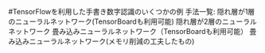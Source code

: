 #TensorFlowを利用した手書き数字認識のいくつかの例
手法一覧:
隠れ層が1層のニューラルネットワーク(TensorBoardも利用可能)
隠れ層が2層のニューラルネットワーク
畳み込みニューラルネットワーク（TensorBoardも利用可能）
畳み込みニューラルネットワーク(メモリ削減の工夫したもの)
